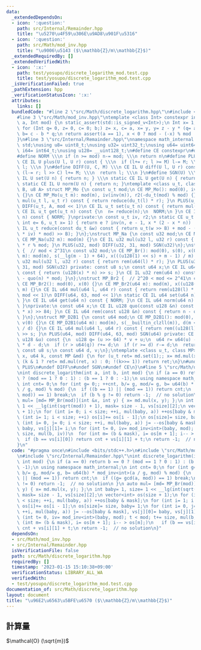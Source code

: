 ```yaml
---
data:
  _extendedDependsOn:
  - icon: ':question:'
    path: src/Internal/Remainder.hpp
    title: "\u5270\u4F59\u306E\u9AD8\u901F\u5316"
  - icon: ':question:'
    path: src/Math/mod_inv.hpp
    title: "\u9006\u5143 ($\\mathbb{Z}/m\\mathbb{Z}$)"
  _extendedRequiredBy: []
  _extendedVerifiedWith:
  - icon: ':x:'
    path: test/yosupo/discrete_logarithm_mod.test.cpp
    title: test/yosupo/discrete_logarithm_mod.test.cpp
  _isVerificationFailed: true
  _pathExtension: hpp
  _verificationStatusIcon: ':x:'
  attributes:
    links: []
  bundledCode: "#line 2 \"src/Math/discrete_logarithm.hpp\"\n#include <bits/stdc++.h>\n\
    #line 3 \"src/Math/mod_inv.hpp\"\ntemplate <class Int> constexpr inline Int mod_inv(Int\
    \ a, Int mod) {\n static_assert(std::is_signed_v<Int>);\n Int x= 1, y= 0, b= mod;\n\
    \ for (Int q= 0, z= 0, c= 0; b;) z= x, c= a, x= y, y= z - y * (q= a / b), a= b,\
    \ b= c - b * q;\n return assert(a == 1), x < 0 ? mod - (-x) % mod : x % mod;\n\
    }\n#line 3 \"src/Internal/Remainder.hpp\"\nnamespace math_internal {\nusing namespace\
    \ std;\nusing u8= uint8_t;\nusing u32= uint32_t;\nusing u64= uint64_t;\nusing\
    \ i64= int64_t;\nusing u128= __uint128_t;\n#define CE constexpr\n#define IL inline\n\
    #define NORM \\\n if (n >= mod) n-= mod; \\\n return n\n#define PLUS(U, M) \\\n\
    \ CE IL U plus(U l, U r) const { \\\n  if (l+= r; l >= M) l-= M; \\\n  return\
    \ l; \\\n }\n#define DIFF(U, C, M) \\\n CE IL U diff(U l, U r) const { \\\n  if\
    \ (l-= r; l >> C) l+= M; \\\n  return l; \\\n }\n#define SGN(U) \\\n static CE\
    \ IL U set(U n) { return n; } \\\n static CE IL U get(U n) { return n; } \\\n\
    \ static CE IL U norm(U n) { return n; }\ntemplate <class u_t, class du_t, u8\
    \ B, u8 A> struct MP_Mo {\n const u_t mod;\n CE MP_Mo(): mod(0), iv(0), r2(0)\
    \ {}\n CE MP_Mo(u_t m): mod(m), iv(inv(m)), r2(-du_t(mod) % mod) {}\n CE IL u_t\
    \ mul(u_t l, u_t r) const { return reduce(du_t(l) * r); }\n PLUS(u_t, mod << 1)\n\
    \ DIFF(u_t, A, mod << 1)\n CE IL u_t set(u_t n) const { return mul(n, r2); }\n\
    \ CE IL u_t get(u_t n) const {\n  n= reduce(n);\n  NORM;\n }\n CE IL u_t norm(u_t\
    \ n) const { NORM; }\nprivate:\n const u_t iv, r2;\n static CE u_t inv(u_t n,\
    \ int e= 6, u_t x= 1) { return e ? inv(n, e - 1, x * (2 - x * n)) : x; }\n CE\
    \ IL u_t reduce(const du_t &w) const { return u_t(w >> B) + mod - ((du_t(u_t(w)\
    \ * iv) * mod) >> B); }\n};\nstruct MP_Na {\n const u32 mod;\n CE MP_Na(): mod(0){};\n\
    \ CE MP_Na(u32 m): mod(m) {}\n CE IL u32 mul(u32 l, u32 r) const { return u64(l)\
    \ * r % mod; }\n PLUS(u32, mod) DIFF(u32, 31, mod) SGN(u32)\n};\nstruct MP_Br\
    \ {  // mod < 2^31\n const u32 mod;\n CE MP_Br(): mod(0), s(0), x(0) {}\n CE MP_Br(u32\
    \ m): mod(m), s(__lg(m - 1) + 64), x(((u128(1) << s) + m - 1) / m) {}\n CE IL\
    \ u32 mul(u32 l, u32 r) const { return rem(u64(l) * r); }\n PLUS(u32, mod) DIFF(u32,\
    \ 31, mod) SGN(u32) private: const u8 s;\n const u64 x;\n CE IL u64 quo(u64 n)\
    \ const { return (u128(x) * n) >> s; }\n CE IL u32 rem(u64 n) const { return n\
    \ - quo(n) * mod; }\n};\nstruct MP_Br2 {  // 2^20 < mod <= 2^41\n const u64 mod;\n\
    \ CE MP_Br2(): mod(0), x(0) {}\n CE MP_Br2(u64 m): mod(m), x((u128(1) << 84) /\
    \ m) {}\n CE IL u64 mul(u64 l, u64 r) const { return rem(u128(l) * r); }\n PLUS(u64,\
    \ mod << 1)\n DIFF(u64, 63, mod << 1)\n static CE IL u64 set(u64 n) { return n;\
    \ }\n CE IL u64 get(u64 n) const { NORM; }\n CE IL u64 norm(u64 n) const { NORM;\
    \ }\nprivate:\n const u64 x;\n CE IL u128 quo(const u128 &n) const { return (n\
    \ * x) >> 84; }\n CE IL u64 rem(const u128 &n) const { return n - quo(n) * mod;\
    \ }\n};\nstruct MP_D2B1 {\n const u64 mod;\n CE MP_D2B1(): mod(0), s(0), d(0),\
    \ v(0) {}\n CE MP_D2B1(u64 m): mod(m), s(__builtin_clzll(m)), d(m << s), v(u128(-1)\
    \ / d) {}\n CE IL u64 mul(u64 l, u64 r) const { return rem((u128(l) * r) << s)\
    \ >> s; }\n PLUS(u64, mod) DIFF(u64, 63, mod) SGN(u64) private: CE IL u64 rem(const\
    \ u128 &u) const {\n  u128 q= (u >> 64) * v + u;\n  u64 r= u64(u) - (q >> 64)\
    \ * d - d;\n  if (r > u64(q)) r+= d;\n  if (r >= d) r-= d;\n  return r;\n }\n\
    \ const u8 s;\n const u64 d, v;\n};\ntemplate <class u_t, class MP> CE u_t pow(u_t\
    \ x, u64 k, const MP &md) {\n for (u_t ret= md.set(1);; x= md.mul(x, x))\n  if\
    \ (k & 1 ? ret= md.mul(ret, x) : 0; !(k>>= 1)) return ret;\n}\n#undef NORM\n#undef\
    \ PLUS\n#undef DIFF\n#undef SGN\n#undef CE\n}\n#line 5 \"src/Math/discrete_logarithm.hpp\"\
    \nint discrete_logarithm(int a, int b, int mod) {\n if (a == 0) return b == 0\
    \ ? (mod == 1 ? 0 : 1) : (b == 1 ? 0 : -1);\n using namespace math_internal;\n\
    \ int cnt= 0;\n for (int g= 0;; ++cnt, b/= g, mod/= g, b= u64(b) * mod_inv<int>(a\
    \ / g, mod) % mod) {\n  if ((b == 1) || (mod == 1)) return cnt;\n  if ((g= gcd(a,\
    \ mod)) == 1) break;\n  if (b % g != 0) return -1;  // no solution\n }\n auto\
    \ mul= [md= MP_Br(mod)](int &x, int y) { x= md.mul(x, y); };\n int baby= 1, size=\
    \ 1 << __lg(int(sqrt(mod)) + 1), mask= size - 1, vs[size][2];\n vector<int> os(size\
    \ + 1);\n for (int i= 0; i < size; ++i, mul(baby, a)) ++os[baby & mask];\n for\
    \ (int i= 1; i < size; ++i) os[i]+= os[i - 1];\n os[size]= size, baby= 1;\n for\
    \ (int i= 0, j= 0; i < size; ++i, mul(baby, a)) j= --os[baby & mask], vs[j][0]=\
    \ baby, vs[j][1]= i;\n for (int t= 0, iv= mod_inv<int>(baby, mod); t < mod; t+=\
    \ size, mul(b, iv))\n  for (int m= (b & mask), i= os[m + 1]; i-- > os[m];)\n \
    \  if (b == vs[i][0]) return cnt + vs[i][1] + t;\n return -1;  // no solution\n\
    }\n"
  code: "#pragma once\n#include <bits/stdc++.h>\n#include \"src/Math/mod_inv.hpp\"\
    \n#include \"src/Internal/Remainder.hpp\"\nint discrete_logarithm(int a, int b,\
    \ int mod) {\n if (a == 0) return b == 0 ? (mod == 1 ? 0 : 1) : (b == 1 ? 0 :\
    \ -1);\n using namespace math_internal;\n int cnt= 0;\n for (int g= 0;; ++cnt,\
    \ b/= g, mod/= g, b= u64(b) * mod_inv<int>(a / g, mod) % mod) {\n  if ((b == 1)\
    \ || (mod == 1)) return cnt;\n  if ((g= gcd(a, mod)) == 1) break;\n  if (b % g\
    \ != 0) return -1;  // no solution\n }\n auto mul= [md= MP_Br(mod)](int &x, int\
    \ y) { x= md.mul(x, y); };\n int baby= 1, size= 1 << __lg(int(sqrt(mod)) + 1),\
    \ mask= size - 1, vs[size][2];\n vector<int> os(size + 1);\n for (int i= 0; i\
    \ < size; ++i, mul(baby, a)) ++os[baby & mask];\n for (int i= 1; i < size; ++i)\
    \ os[i]+= os[i - 1];\n os[size]= size, baby= 1;\n for (int i= 0, j= 0; i < size;\
    \ ++i, mul(baby, a)) j= --os[baby & mask], vs[j][0]= baby, vs[j][1]= i;\n for\
    \ (int t= 0, iv= mod_inv<int>(baby, mod); t < mod; t+= size, mul(b, iv))\n  for\
    \ (int m= (b & mask), i= os[m + 1]; i-- > os[m];)\n   if (b == vs[i][0]) return\
    \ cnt + vs[i][1] + t;\n return -1;  // no solution\n}"
  dependsOn:
  - src/Math/mod_inv.hpp
  - src/Internal/Remainder.hpp
  isVerificationFile: false
  path: src/Math/discrete_logarithm.hpp
  requiredBy: []
  timestamp: '2023-01-15 15:10:38+09:00'
  verificationStatus: LIBRARY_ALL_WA
  verifiedWith:
  - test/yosupo/discrete_logarithm_mod.test.cpp
documentation_of: src/Math/discrete_logarithm.hpp
layout: document
title: "\u96E2\u6563\u5BFE\u6570 ($\\mathbb{Z}/m\\mathbb{Z}$)"
---
```

## 計算量
$\mathcal{O} (\sqrt{m})$